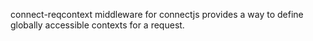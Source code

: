 connect-reqcontext middleware for connectjs provides a way to define globally
accessible contexts for a request.

